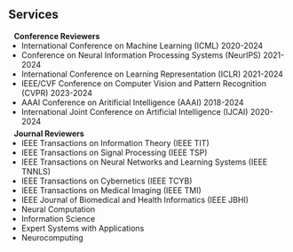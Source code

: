 ## Services

<h4 style="margin:0 10px 0;">Conference Reviewers</h4>

<ul style="margin:0 0 5px;">
   <li><a ><autocolor>International Conference on Machine Learning (ICML) 2020-2024</autocolor></a></li>
   <li><a ><autocolor>Conference on Neural Information Processing Systems (NeurIPS) 2021-2024</autocolor></a></li>
   <li><a ><autocolor>International Conference on Learning Representation (ICLR) 2021-2024</autocolor></a></li>
  <li><a ><autocolor>IEEE/CVF Conference on Computer Vision and Pattern Recognition (CVPR) 2023-2024</autocolor></a></li>
     <li><a ><autocolor>AAAI Conference on Aritificial Intelligence (AAAI) 2018-2024</autocolor></a></li>
  <li><a ><autocolor>International Joint Conference on Artificial Intelligence (IJCAI) 2020-2024</autocolor></a></li>
</ul>

<h4 style="margin:0 10px 0;">Journal Reviewers</h4>

<ul style="margin:0 0 20px;">
  <li><a ><autocolor>IEEE Transactions on Information Theory (IEEE TIT)</autocolor></a></li>
    <li><a ><autocolor>IEEE Transactions on Signal Processing (IEEE TSP)</autocolor></a></li>
    <li><a ><autocolor>IEEE Transactions on Neural Networks and Learning Systems (IEEE TNNLS)</autocolor></a></li>
      <li><a ><autocolor>IEEE Transactions on Cybernetics (IEEE TCYB)</autocolor></a></li>
      <li><a ><autocolor>IEEE Transactions on Medical Imaging (IEEE TMI)</autocolor></a></li>
    <li><a ><autocolor>IEEE Journal of Biomedical and Health Informatics  (IEEE JBHI)</autocolor></a></li>
  <li><a ><autocolor>Neural Computation </autocolor></a></li>
    <li><a ><autocolor>Information Science </autocolor></a></li>
   <li><a ><autocolor>Expert Systems with Applications </autocolor></a></li>
   <li><a ><autocolor> Neurocomputing </autocolor></a></li>

